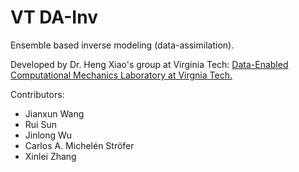 VT DA-Inv
=========
Ensemble based inverse modeling (data-assimilation).


Developed by Dr. Heng Xiao's group at Virginia Tech: [Data-Enabled Computational Mechanics Laboratory at Virgnia Tech.](https://www.aoe.vt.edu/people/faculty/xiaoheng/personal-page.html)

Contributors:
* Jianxun Wang
* Rui Sun
* Jinlong Wu
* Carlos A. Michelén Ströfer
* Xinlei Zhang

